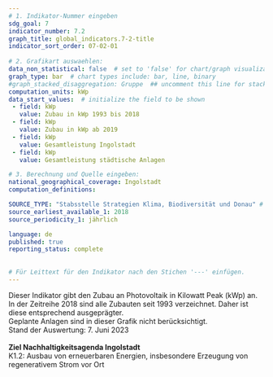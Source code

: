 ```yaml
---
# 1. Indikator-Nummer eingeben 
sdg_goal: 7 
indicator_number: 7.2
graph_title: global_indicators.7-2-title
indicator_sort_order: 07-02-01
 
# 2. Grafikart auswaehlen: 
data_non_statistical: false  # set to 'false' for chart/graph visualization 
graph_type: bar  # chart types include: bar, line, binary 
#graph_stacked_disaggregation: Gruppe  ## uncomment this line for stacked bars. eplace 'Geschlecht' with the field of aggregation. 
computation_units: kWp 
data_start_values:  # initialize the field to be shown  
 - field: kWp 
   value: Zubau in kWp 1993 bis 2018
 - field: kWp 
   value: Zubau in kWp ab 2019
 - field: kWp 
   value: Gesamtleistung Ingolstadt
 - field: kWp 
   value: Gesamtleistung städtische Anlagen   

# 3. Berechnung und Quelle eingeben: 
national_geographical_coverage: Ingolstadt 
computation_definitions: 

SOURCE_TYPE: "Stabsstelle Strategien Klima, Biodiversität und Donau" # data source  
source_earliest_available_1: 2018
source_periodicity_1: jährlich

language: de   
published: true 
reporting_status: complete
 
 
# Für Leittext für den Indikator nach den Stichen '---' einfügen. 
---
```

Dieser Indikator gibt den Zubau an Photovoltaik in Kilowatt Peak (kWp) an. In der Zeitreihe 2018 sind alle Zubauten seit 1993 verzeichnet.
Daher ist diese entsprechend ausgeprägter. <br>
Geplante Anlagen sind in dieser Grafik nicht berücksichtigt.<br>
Stand der Auswertung: 7. Juni 2023<br>
<br>
<b>Ziel Nachhaltigkeitsagenda Ingolstadt</b><br>
K1.2: Ausbau von erneuerbaren Energien, insbesondere Erzeugung von regenerativem Strom vor Ort
